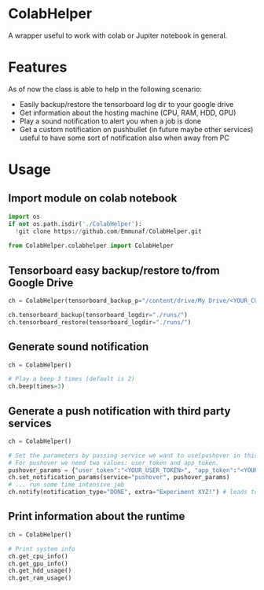 # ColabHelper
A wrapper useful to work with colab or Jupiter notebook in general.

# Features
As of now the class is able to help in the following scenario:
- Easily backup/restore the tensorboard log dir to your google drive
- Get information about the hosting machine (CPU, RAM, HDD, GPU)
- Play a sound notification to alert you when a job is done
- Get a custom notification on pushbullet (in future maybe other services) useful to have some sort of notification also when away from PC

# Usage
## Import module on colab notebook
```python
import os
if not os.path.isdir('./ColabHelper'):
  !git clone https://github.com/Emmunaf/ColabHelper.git
  
from ColabHelper.colabhelper import ColabHelper
```

## Tensorboard easy backup/restore to/from Google Drive
```python
ch = ColabHelper(tensorboard_backup_p="/content/drive/My Drive/<YOUR_CUSTOM_FOLDER_IN_DRIVE>")

ch.tensorboard_backup(tensorboard_logdir="./runs/")
ch.tensorboard_restore(tensorboard_logdir="./runs/")
```
## Generate sound notification
```python
ch = ColabHelper()

# Play a beep 3 times (default is 2)
ch.beep(times=3)
```

## Generate a push notification with third party services
```python
ch = ColabHelper()

# Set the parameters by passing service we want to use(pushover in this example) and the parameters needed for authentication  to the set_notification_params() method.
# For pushover we need two values: user_token and app_token.
pushover_params = {"user_token":"<YOUR_USER_TOKEN>", "app_token":"<YOUR_APP_TOKEN>"}
ch.set_notification_params(service="pushover", pushover_params)
# ... run some time intensive job
ch.notify(notification_type="DONE", extra="Experiment XYZ!") # leads to ->  [<DONE>]\n<Extra>
```

## Print information about the runtime
```python
ch = ColabHelper()

# Print system info
ch.get_cpu_info()
ch.get_gpu_info()
ch.get_hdd_usage()
ch.get_ram_usage()
```
